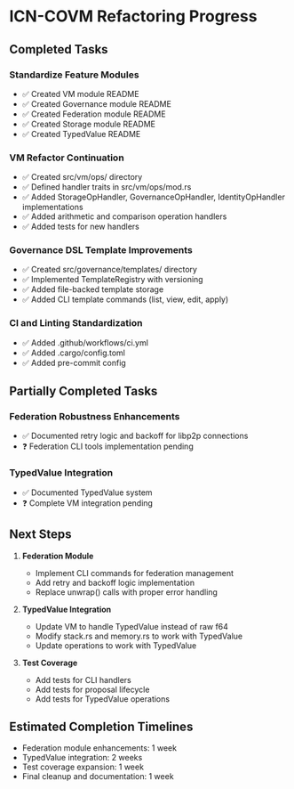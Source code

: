 # ICN-COVM Refactoring Progress

## Completed Tasks

### Standardize Feature Modules
- ✅ Created VM module README
- ✅ Created Governance module README
- ✅ Created Federation module README
- ✅ Created Storage module README
- ✅ Created TypedValue README

### VM Refactor Continuation
- ✅ Created src/vm/ops/ directory
- ✅ Defined handler traits in src/vm/ops/mod.rs
- ✅ Added StorageOpHandler, GovernanceOpHandler, IdentityOpHandler implementations
- ✅ Added arithmetic and comparison operation handlers
- ✅ Added tests for new handlers

### Governance DSL Template Improvements
- ✅ Created src/governance/templates/ directory
- ✅ Implemented TemplateRegistry with versioning
- ✅ Added file-backed template storage
- ✅ Added CLI template commands (list, view, edit, apply)

### CI and Linting Standardization
- ✅ Added .github/workflows/ci.yml
- ✅ Added .cargo/config.toml
- ✅ Added pre-commit config

## Partially Completed Tasks

### Federation Robustness Enhancements
- ✅ Documented retry logic and backoff for libp2p connections
- ❓ Federation CLI tools implementation pending

### TypedValue Integration
- ✅ Documented TypedValue system
- ❓ Complete VM integration pending

## Next Steps

1. **Federation Module**
   - Implement CLI commands for federation management
   - Add retry and backoff logic implementation
   - Replace unwrap() calls with proper error handling

2. **TypedValue Integration**
   - Update VM to handle TypedValue instead of raw f64
   - Modify stack.rs and memory.rs to work with TypedValue
   - Update operations to work with TypedValue

3. **Test Coverage**
   - Add tests for CLI handlers
   - Add tests for proposal lifecycle
   - Add tests for TypedValue operations

## Estimated Completion Timelines

- Federation module enhancements: 1 week
- TypedValue integration: 2 weeks
- Test coverage expansion: 1 week
- Final cleanup and documentation: 1 week 